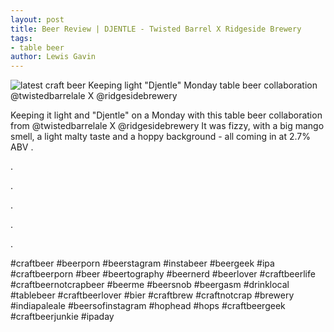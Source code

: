```yaml
---
layout: post
title: Beer Review | DJENTLE - Twisted Barrel X Ridgeside Brewery
tags: 
- table beer
author: Lewis Gavin
---
```


![latest craft beer Keeping light "Djentle" Monday table beer collaboration @twistedbarrelale X @ridgesidebrewery](https://instagram.fman1-1.fna.fbcdn.net/vp/f9087516af54f837f62254be7ff0c3d3/5C7E8DF8/t51.2885-15/sh0.08/e35/p750x750/41829521_717032795349085_1759252982492280178_n.jpg?ig_cache_key=MTg4MDQ5OTMzMTU0MzUxNzgxMQ%3D%3D.2)

Keeping it light and "Djentle" on a Monday with this table beer collaboration from @twistedbarrelale X @ridgesidebrewery 
It was fizzy, with a big mango smell, a light malty taste and a hoppy background - all coming in at 2.7% ABV 
.

.

.

.

.

.

#craftbeer #beerporn #beerstagram #instabeer #beergeek #ipa #craftbeerporn #beer #beertography #beernerd #beerlover #craftbeerlife #craftbeernotcrapbeer #beerme #beersnob #beergasm #drinklocal #tablebeer #craftbeerlover #bier #craftbrew #craftnotcrap #brewery #indiapaleale #beersofinstagram #hophead #hops #craftbeergeek #craftbeerjunkie #ipaday
